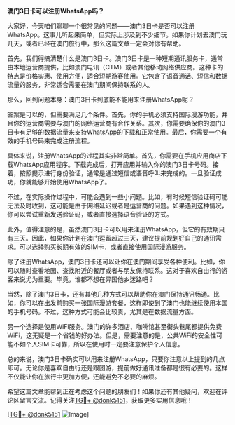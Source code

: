 **澳门3日卡可以注册WhatsApp吗？**

大家好，今天咱们聊聊一个很常见的问题——澳门3日卡是否可以注册WhatsApp。这事儿听起来简单，但实际上涉及到不少细节。如果你计划去澳门玩几天，或者已经在澳门旅行中，那么这篇文章一定会对你有帮助。

首先，我们得搞清楚什么是澳门3日卡。澳门3日卡是一种短期通讯服务卡，通常由本地运营商提供，比如澳门电讯（CTM）或者其他移动网络供应商。这种卡的特点是价格实惠、使用方便，适合短期游客使用。它包含了语音通话、短信和数据流量的服务，非常适合需要在澳门期间保持联系的人。

那么，回到问题本身：澳门3日卡到底能不能用来注册WhatsApp呢？

答案是可以的，但需要满足几个条件。首先，你的手机必须支持国际漫游功能，并且你的运营商需要与澳门的网络运营商有合作关系。其次，你需要确保你的澳门3日卡有足够的数据流量来支持WhatsApp的下载和正常使用。最后，你需要一个有效的手机号码来完成注册流程。

具体来说，注册WhatsApp的过程其实非常简单。首先，你需要在手机应用商店下载WhatsApp应用程序。下载完成后，打开应用并输入你的澳门3日卡号码。接着，按照提示进行身份验证，通常是通过短信或语音呼叫来完成的。一旦验证成功，你就能够开始使用WhatsApp了。

不过，在实际操作过程中，可能会遇到一些小问题。比如，有时候短信验证码可能无法及时收到，这可能是由于网络延迟或者是运营商的问题。如果遇到这种情况，你可以尝试重新发送验证码，或者直接选择语音验证的方式。

此外，值得注意的是，虽然澳门3日卡可以用来注册WhatsApp，但它的有效期只有三天。因此，如果你计划在澳门逗留超过三天，建议提前规划好自己的通讯需求。可以选择购买长期有效的SIM卡，或者直接使用国际漫游服务。

除了注册WhatsApp，澳门3日卡还可以让你在澳门期间享受各种便利。比如，你可以随时查看地图、查找附近的餐厅或者与朋友保持联系。这对于喜欢自由行的游客来说尤为重要。毕竟，谁都不想在异国他乡迷路吧？

当然，除了澳门3日卡，还有其他几种方式可以帮助你在澳门保持通讯畅通。比如，你可以在出发前购买一张国际漫游套餐，这样即使到了澳门也能继续使用本国的手机号码。不过，这种方式可能会比较贵，尤其是在数据流量方面。

另一个选择是使用WiFi服务。澳门的许多酒店、咖啡馆甚至街头巷尾都提供免费WiFi，这无疑是一个省钱的好办法。但是，需要注意的是，公共WiFi的安全性可能不如个人SIM卡可靠，所以在使用时一定要注意保护个人信息。

总的来说，澳门3日卡确实可以用来注册WhatsApp，只要你注意以上提到的几点即可。无论你是喜欢自由行还是跟团游，提前做好通讯准备都是很有必要的。这样不仅能让你在旅行中更加方便，还能避免不必要的麻烦。

希望这篇文章能帮到正在考虑这个问题的朋友们！如果你还有其他疑问，欢迎在评论区留言交流。记得关注[TG💪+ @donk5151](https://t.me/s/donk5151)，获取更多实用信息哦！

[[TG💪+ @donk5151](https://t.me/s/donk5151) ![Image](https://i.postimg.cc/rwNCRYN7/Snipaste-2025-04-30-17-27-05.png)]